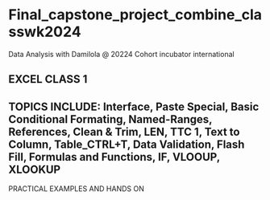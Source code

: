 # Final_capstone_project_combine_classwk2024
Data Analysis with Damilola @ 20224 Cohort incubator international 
## EXCEL CLASS 1
## TOPICS INCLUDE: Interface, Paste Special, Basic Conditional Formating, Named-Ranges, References, Clean & Trim, LEN, TTC 1, Text to Column, Table_CTRL+T, Data Validation, Flash Fill, Formulas and Functions, IF, VLOOUP, XLOOKUP
PRACTICAL EXAMPLES AND HANDS ON 
